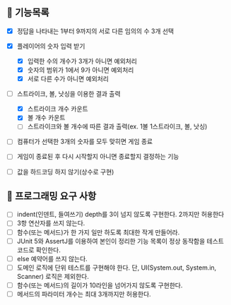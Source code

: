 ## 🚩 기능목록
- [X] 정답을 나타내는 1부터 9까지의 서로 다른 임의의 수 3개 선택
- [X] 플레이어의 숫자 입력 받기
  - [X] 입력한 수의 개수가 3개가 아니면 예외처리
  - [X] 숫자의 범위가 1에서 9가 아니면 예외처리
  - [X] 서로 다른 수가 아니면 예외처리
- [ ] 스트라이크, 볼, 낫싱을 이용한 결과 출력
  - [X] 스트라이크 개수 카운트
  - [X] 볼 개수 카운트
  - [ ] 스트라이크와 볼 개수에 따른 결과 출력(ex. 1볼 1스트라이크, 볼, 낫싱)
- [ ] 컴퓨터가 선택한 3개의 숫자를 모두 맞히면 게임 종료
- [ ] 게임이 종료된 후 다시 시작할지 아니면 종료할지 결정하는 기능
- [ ] 값을 하드코딩 하지 않기(상수로 구현)


## 🎯 프로그래밍 요구 사항
- [ ] indent(인덴트, 들여쓰기) depth를 3이 넘지 않도록 구현한다. 2까지만 허용한다
- [ ] 3항 연산자를 쓰지 않는다.
- [ ] 함수(또는 메서드)가 한 가지 일만 하도록 최대한 작게 만들어라.
- [ ] JUnit 5와 AssertJ를 이용하여 본인이 정리한 기능 목록이 정상 동작함을 테스트 코드로 확인한다.
- [ ] else 예약어를 쓰지 않는다.
- [ ] 도메인 로직에 단위 테스트를 구현해야 한다. 단, UI(System.out, System.in, Scanner) 로직은 제외한다.
- [ ] 함수(또는 메서드)의 길이가 10라인을 넘어가지 않도록 구현한다.
- [ ] 메서드의 파라미터 개수는 최대 3개까지만 허용한다.